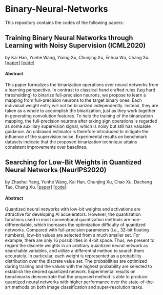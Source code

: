 # Binary-Neural-Networks

This repository contains the codes of the following papers:

## Training Binary Neural Networks through Learning with Noisy Supervision (ICML2020)

by Kai Han, Yunhe Wang, Yixing Xu, Chunjing Xu, Enhua Wu, Chang Xu. [[paper](https://arxiv.org/abs/2010.04871)] [[code](https://www.github.com/huawei-noah/LNS)]

#### Abstract

This paper formalizes the binarization operations over neural networks from a learning perspective. In contrast to classical hand crafted rules (\eg hard thresholding) to binarize full-precision neurons, we propose to learn a mapping from full-precision neurons to the target binary ones. Each individual weight entry will not be binarized independently. Instead, they are taken as a whole to accomplish the binarization, just as they work together in generating convolution features. To help the training of the binarization mapping, the full-precision neurons after taking sign operations is regarded as some auxiliary supervision signal, which is noisy but still has valuable guidance. An unbiased estimator is therefore introduced to mitigate the influence of the supervision noise. Experimental results on benchmark datasets indicate that the proposed binarization technique attains consistent improvements over baselines.

## Searching for Low-Bit Weights in Quantized Neural Networks (NeurIPS2020)

by Zhaohui Yang, Yunhe Wang, Kai Han, Chunjing Xu, Chao Xu, Dacheng Tao, Chang Xu. [[paper](https://arxiv.org/abs/2009.08695)] [[code](https://github.com/huawei-noah/Binary-Neural-Networks/tree/main/SLB)]

#### Abstract

Quantized neural networks with low-bit weights and activations are attractive for developing AI accelerators. However, the quantization functions used in most conventional quantization methods are non-differentiable, which increases the optimization difficulty of quantized networks. Compared with full-precision parameters (i.e., 32-bit floating numbers), low-bit values are selected from a much smaller set. For example, there are only 16 possibilities in 4-bit space. Thus, we present to regard the discrete weights in an arbitrary quantized neural network as searchable variables, and utilize a differential method to search them accurately. In particular, each weight is represented as a probability distribution over the discrete value set. The probabilities are optimized during training and the values with the highest probability are selected to establish the desired quantized network. Experimental results on benchmarks demonstrate that the proposed method is able to produce quantized neural networks with higher performance over the state-of-the-art methods on both image classification and super-resolution tasks.
